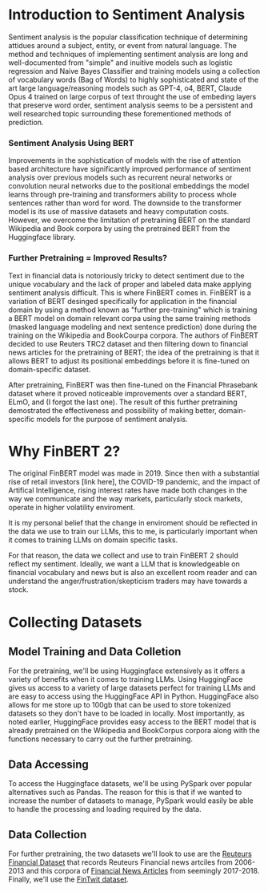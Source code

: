 # Introduction to Sentiment Analysis

Sentiment analysis is the popular classification technique of determining attidues around a subject, entity, or event from natural language. The method and techniques of implementing sentiment analysis are long and well-documented from "simple" and inuitive models such as logistic regression and Naive Bayes Classifier and training models using a collection of vocabulary words (Bag of Words) to highly sophisticated and state of the art large language/reasoning models such as GPT-4, o4, BERT, Claude Opus 4 trained on large corpus of text throught the use of embeding layers that preserve word order, sentiment analysis seems to be a persistent and well researched topic surrounding these forementioned methods of prediction.


### Sentiment Analysis Using BERT
Improvements in the sophistication of models with the rise of attention based architecture have significantly improved performance of sentiment analysis over previous models such as recurrent neural networks or convolution neural networks due to the positional embeddings the model learns through pre-training and transformers ability to process whole sentences rather than word for word. The downside to the transformer model is its use of massive datasets and heavy computation costs. However, we overcome the limitation of pretraining BERT on the standard Wikipedia and Book corpora by using the pretrained BERT from the Huggingface library.

### Further Pretraining = Improved Results?
Text in financial data is notoriously tricky to detect sentiment due to the unique vocabulary and the lack of proper and labeled data make applying sentiment analysis difficult. This is where FinBERT comes in. FinBERT is a variation of BERT desinged specifically for application in the financial domain by using a method known as "further pre-training" which is training a BERT model on domain relevant corpa using the same training methods (masked language modeling and next sentence prediction) done during the training on the Wikipedia and BookCourpa corpora.
The authors of FinBERT decided to use Reuters TRC2 dataset and then filtering down to financial news articles for the pretraining of BERT; the idea of the pretraining is that it allows BERT to adjust its positional embeddings before it is fine-tuned on domain-specific dataset. 

After pretraining, FinBERT was then fine-tuned on the Financial Phrasebank dataset where it proved noticeable improvements over a standard BERT, ELmO, and (I forgot the last one). The result of this further pretraining demostrated the effectiveness and possibility of making better, domain-specific models for the purpose of sentiment analysis.

# Why FinBERT 2?
The original FinBERT model was made in 2019. Since then with a substantial rise of retail investors [link here], the COVID-19 pandemic, and the impact of Artifical Intelligence, rising interest rates have made both changes in the way we communicate and the way markets, particularly stock markets, operate in higher volatility enviroment. 

It is my personal belief that the change in enviroment should be reflected in the data we use to train our LLMs, this to me, is particularly important when it comes to training LLMs on domain specific tasks.

For that reason, the data we collect and use to train FinBERT 2 should reflect my sentiment. Ideally, we want a LLM that is knowledgeable on financial vocabulary and news but is also an excellent room reader and can understand the anger/frustration/skepticism traders may have towards a stock.

# Collecting Datasets

## Model Training and Data Colletion
For the pretraining, we'll be using Huggingface extensively as it offers a variety of benefits when it comes to training LLMs. Using HuggingFace gives us access to a variety of large datasets perfect for training LLMs and are easy to access using the HuggingFace API in Python. HuggingFace also allows for me store up to 100gb that can be used to store tokenized datasets so they don't have to be loaded in locally. Most importantly, as noted earlier, HuggingFace provides easy access to the BERT model that is already pretrained on the Wikipedia and BookCorpus corpora along with the functions necessary to carry out the further pretraining. 

## Data Accessing
To access the Huggingface datasets, we'll be using PySpark over popular alternatives such as Pandas. The reason for this is that if we wanted to increase the number of datasets to manage, PySpark would easily be able to handle the processing and loading required by the data.



## Data Collection
For further pretraining, the two datasets we'll look to use are the [Reuteurs Financial Dataset](https://huggingface.co/datasets/danidanou/Reuters_Financial_News) that records Reuteurs Financial news artciles from 2006-2013 and this corpora of [Financial News Articles](https://huggingface.co/datasets/ashraq/financial-news-articles) from seemingly 2017-2018. Finally, we'll use the [FinTwit dataset](https://huggingface.co/datasets/StephanAkkerman/financial-tweets).